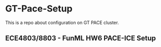# GT-Pace-Setup
This is a repo about configuration on GT PACE cluster.

## ECE4803/8803 - FunML HW6 PACE-ICE Setup

